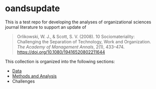 # oandsupdate
This is a test repo for developing the analyses of organizational sciences journal literature to support an update of
> Orlikowski, W. J., & Scott, S. V. (2008). 10 Sociomateriality: Challenging the Separation of Technology, Work and Organization. *The Academy of Management Annals*, 2(1), 433–474. https://doi.org/10.1080/19416520802211644

This collection is organized into the following sections:
 - [Data](https://github.com/wclenhardt/oandsupdate/tree/master/datadesc)
 - [Methods and Analysis](https://github.com/wclenhardt/oandsupdate/tree/master/methods)
 - Challenges

